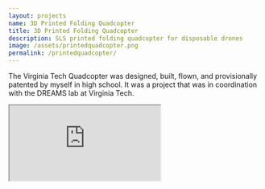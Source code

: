 ```yaml
---
layout: projects
name: 3D Printed Folding Quadcopter
title: 3D Printed Folding Quadcopter
description: SLS printed folding quadcopter for disposable drones
image: /assets/printedquadcopter.png
permalink: /printedquadcopter/
---
```


The Virginia Tech Quadcopter was designed, built, flown, and provisionally patented by myself in high school. It was a project that was in coordination with the DREAMS lab at Virginia Tech.

<iframe src="https://www.youtube.com/embed/u9o58mJBwdY"> </iframe> 
